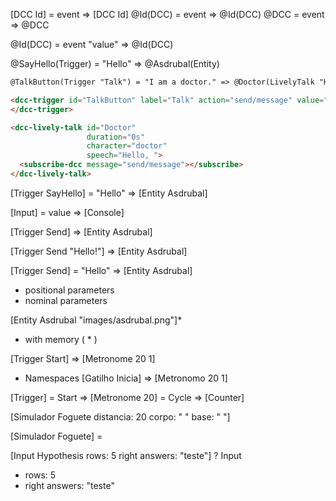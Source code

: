 
[DCC Id] = event => [DCC Id]
@Id(DCC) = event => @Id(DCC)
@DCC = event => @DCC

@Id(DCC) = event "value" => @Id(DCC)

@SayHello(Trigger) = "Hello" => @Asdrubal(Entity)

~~~markdown
@TalkButton(Trigger "Talk") = "I am a doctor." => @Doctor(LivelyTalk "Hello, ")
~~~

~~~html
<dcc-trigger id="TalkButton" label="Talk" action="send/message" value="I am a doctor.">
</dcc-trigger>

<dcc-lively-talk id="Doctor"
                 duration="0s"
                 character="doctor"
                 speech="Hello, ">
  <subscribe-dcc message="send/message"></subscribe>
</dcc-lively-talk>
~~~

[Trigger SayHello] = "Hello" => [Entity Asdrubal]

[Input] = value => [Console]

[Trigger Send] => [Entity Asdrubal]

[Trigger Send "Hello!"] => [Entity Asdrubal]

[Trigger Send] = "Hello" => [Entity Asdrubal]
* positional parameters
* nominal parameters

[Entity Asdrubal "images/asdrubal.png"]*
* with memory ( * )

[Trigger Start] => [Metronome 20 1]

* Namespaces
[Gatilho Inicia] => [Metronomo 20 1]

[Trigger] = Start => [Metronome 20] = Cycle => [Counter]

[Simulador Foguete
   distancia: 20
   corpo: "     "
   base: "    "]

[Simulador Foguete] =

[Input Hypothesis
   rows: 5
   right answers: "teste"]
? Input
  * rows: 5
  * right answers: "teste"